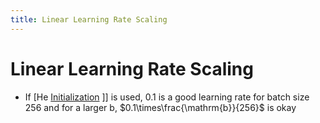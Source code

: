 ```yaml
---
title: Linear Learning Rate Scaling
---
```


# Linear Learning Rate Scaling
- If [He [Initialization](Initialization.md) ]] is used, 0.1 is a good learning rate for batch size 256 and for a larger b, $0.1\times\frac{\mathrm{b}}{256}$ is okay






























































































